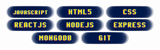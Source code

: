 <body>
  
  <div align="center">
    <img src="/jsp.png" />
    <img src="/htmlp.png" />
    <img src="/cssp.png" />
    <img src="/reactp.png" />
    <img src="/nodep.png" />
    <img src="/expressp.png" />
    <img src="/mongop.png" />
    <img src="/gitp.png" />
  </div>
</body>
